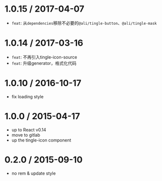 1.0.15 / 2017-04-07
=================
* `feat`: 从`dependencies`移除不必要的`@ali/tingle-button`、`@ali/tingle-mask`

1.0.14 / 2017-03-16
=================
* `feat`: 不再引入tingle-icon-source
* `feat`: 升级generator，格式化代码

1.0.10 / 2016-10-17
==================
* fix loading style

1.0.0 / 2015-04-17
==================

 * up to React v0.14
 * move to gitlab
 * up the tingle-icon component

0.2.0 / 2015-09-10
==================

 * no rem & update style
